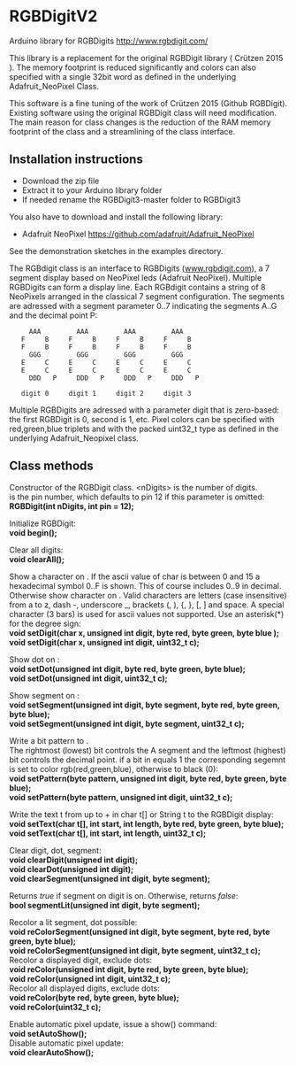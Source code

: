 ﻿# RGBDigitV2
Arduino library for RGBDigits http://www.rgbdigit.com/

This library is a replacement for the original RGBDigit library ( Crützen 2015 ).
The memory footprint is reduced significantly and colors can also specified with
a single 32bit word as defined in the underlying Adafruit_NeoPixel Class.

This software is a fine tuning of the work of Crützen 2015 (Github RGBDigit).
Existing software using the original RGBDigit class will need modification.
The main reason for class changes is the reduction of the RAM memory footprint
of the class and a streamlining of the class interface.


## Installation instructions
* Download the zip file
* Extract it to your Arduino library folder
* If needed rename the RGBDigit3-master folder to RGBDigit3

You also have to download and install the following library:
* Adafruit NeoPixel https://github.com/adafruit/Adafruit_NeoPixel

See the demonstration sketches in the examples directory.

The RGBdigit class is an interface to RGBDigits (www.rgbdigit.com), a 7 segment
display based on NeoPixel leds (Adafruit NeoPixel). Multiple RGBDigits can form
a display line. Each RGBdigit contains a string of 8 NeoPixels arranged in the
classical 7 segment configuration. The segments are adressed with a segment
parameter 0..7 indicating the segments A..G and the decimal point P:

         AAA         AAA         AAA         AAA
       F     B     F     B     F     B     F     B
       F     B     F     B     F     B     F     B
         GGG         GGG         GGG         GGG
       E     C     E     C     E     C     E     C
       E     C     E     C     E     C     E     C
         DDD   P     DDD   P     DDD   P     DDD   P

       digit 0     digit 1     digit 2     digit 3

Multiple RGBDigits are adressed with a parameter digit that is zero-based:
the first RGBDigit is 0, second is 1, etc.
Pixel colors can be specified with red,green,blue triplets and with the packed
uint32_t type as defined in the underlying Adafruit_Neopixel class.


## Class methods
Constructor of the RGBDigit class. \<nDigits\> is the number of digits.  
<pin> is the pin number, which defaults to pin 12 if this parameter is omitted:  
**RGBDigit(int nDigits, int pin = 12);**  

Initialize RGBDigit:    
**void begin();**

Clear all digits:  
**void clearAll();**

Show a character on <digit>.
If the ascii value of char is between 0 and 15 a hexadecimal symbol 0..F
is shown. This of course includes 0..9 in decimal. Otherwise show character
on <digit>. Valid characters are letters (case insensitive) from a to z,
dash -, underscore _, brackets  \(, \), \{, \}, \[, \] and space. A special
character (3 bars) is used for ascii values not supported. Use an asterisk(*)
for the degree sign:  
**void setDigit(char x, unsigned int digit,  byte red, byte green, byte blue );**  
**void setDigit(char x, unsigned int digit,  uint32_t c);**

Show dot on <digit>:  
**void setDot(unsigned int digit, byte red, byte green, byte blue);**  
**void setDot(unsigned int digit, uint32_t c);**

Show segment on <digit>:  
**void setSegment(unsigned int digit, byte segment, byte red, byte green, byte blue);**  
**void setSegment(unsigned int digit, byte segment, uint32_t c);**  

Write a bit pattern to <digit>.  
The rightmost (lowest) bit controls the A segment and
the leftmost (highest) bit controls the decimal point.
if a bit in <pattern> equals 1 the corresponding segemnt
is set to color rgb(red,green,blue), otherwise to black (0):  
**void setPattern(byte pattern, unsigned int digit, byte red, byte green, byte blue);**  
**void setPattern(byte pattern, unsigned int digit, uint32_t c);**  

Write the text t from <start> up to <start> + <length>  in char t[]
or String t to the RGBDigit display:  
**void setText(char t[], int start, int length, byte red, byte green, byte blue);**  
**void setText(char t[], int start, int length, uint32_t c);**  

Clear digit, dot, segment:  
**void clearDigit(unsigned int digit);**  
**void clearDot(unsigned int digit);**  
**void clearSegment(unsigned int digit, byte segment);**  

Returns *true* if segment on digit is on. Otherwise, returns *false*:  
**bool segmentLit(unsigned int digit, byte segment);**  

Recolor a lit segment, dot possible:  
**void reColorSegment(unsigned int digit, byte segment, byte red, byte green, byte blue);**  
**void reColorSegment(unsigned int digit, byte segment, uint32_t c);**  
Recolor a displayed digit, exclude dots:  
**void reColor(unsigned int digit, byte red, byte green, byte blue);**  
**void reColor(unsigned int digit, uint32_t c);**  
Recolor all displayed digits, exclude dots:  
**void reColor(byte red, byte green, byte blue);**  
**void reColor(uint32_t c);**  

Enable automatic pixel update, issue a show() command:  
**void setAutoShow();**  
Disable automatic pixel update:  
**void clearAutoShow();**  

